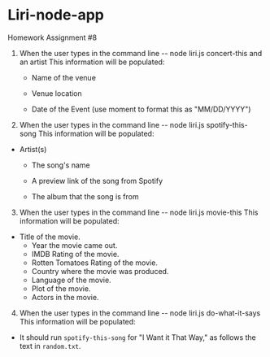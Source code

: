# Liri-node-app
Homework Assignment #8

1. When the user types in the command line -- node liri.js concert-this and an artist
This information will be populated:
   * Name of the venue

   * Venue location

   * Date of the Event (use moment to format this as "MM/DD/YYYY")

2. When the user types in the command line -- node liri.js spotify-this-song
This information will be populated:
  * Artist(s)

     * The song's name

     * A preview link of the song from Spotify

     * The album that the song is from

3. When the user types in the command line -- node liri.js movie-this
This information will be populated:
  * Title of the movie.
       * Year the movie came out.
       * IMDB Rating of the movie.
       * Rotten Tomatoes Rating of the movie.
       * Country where the movie was produced.
       * Language of the movie.
       * Plot of the movie.
       * Actors in the movie.

4. When the user types in the command line -- node liri.js do-what-it-says
This information will be populated:
 * It should run `spotify-this-song` for "I Want it That Way," as follows the text in `random.txt`.
